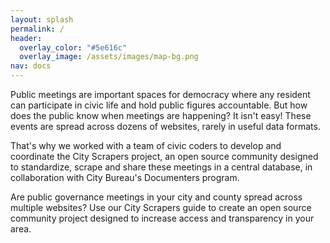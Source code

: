 ```yaml
---
layout: splash
permalink: /
header:
  overlay_color: "#5e616c"
  overlay_image: /assets/images/map-bg.png
nav: docs
---
```


Public meetings are important spaces for democracy where any resident can participate in civic life and hold public figures accountable. But how does the public know when meetings are happening? It isn't easy! These events are spread across dozens of websites, rarely in useful data formats.

That's why we worked with a team of civic coders to develop and coordinate the City Scrapers project, an open source community designed to standardize, scrape and share these meetings in a central database, in collaboration with City Bureau's Documenters program.

Are public governance meetings in your city and county spread across multiple websites? Use our City Scrapers guide to create an open source community project designed to increase access and transparency in your area.
